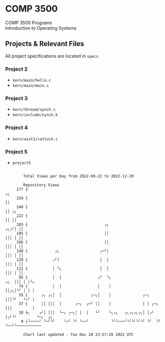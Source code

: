 # COMP 3500
COMP 3500 Programs  
Introduction to Operating Systems  
## Projects & Relevant Files
All project specifications are located in `specs`
### Project 2
- `kern/main/hello.c`
- `kern/main/main.c`
### Project 3
- `kern/thread/synch.c`
- `kern/include/synch.h`
### Project 4
- `kern/asst1/catlock.c`
### Project 5
- `project5`

```

        Total Views per Day from 2022-09-22 to 2022-12-20

        Repository Views
     277 ┼                                                                  ╭╮
     259 ┤                                                                  ││
     240 ┤                                                                  ││ ╭╮
     222 ┤                                                                  ││ ││
     203 ┤                                  ╭╮                           ╭╮╭╯│ ││
     185 ┤                                  ││                           │││ │ ││
     166 ┤                                  ││                           │││ │ ││
     148 ┤            ╭╮                  ╭─╯│                           │││ │ ││
     129 ┤           ╭╯│                  │  │                           │││ │ ││
     111 ┤           │ ╰╮                 │  │                           │││ │ ││
      92 ┤           │  │                ╭╯  ╰╮                      ╭╮  │││ │ │╰╮
      74 ┤           │  │                │    │                      ││╭╮│╰╯ │ │ │
      55 ┤      ╭╮ ╭╮│  │             ╭─╮│    │              ╭─╮     │││╰╯   ╰─╯ │
      37 ┤      ││ │││  │      ╭─╮  ╭─╯ ││    │              │ │ ╭─╮ │││         │
      18 ┼╮    ╭╯│ │││  ╰─╮ ╭─╮│ │  │   ╰╯    ╰╮╭╮   ╭╮╭╮╭╮╭╮│ │╭╯ │╭╯╰╯         ╰─╮  ╭╮
       0 ┤╰────╯ ╰─╯╰╯    ╰─╯ ╰╯ ╰──╯          ╰╯╰───╯╰╯╰╯╰╯╰╯ ╰╯  ╰╯              ╰──╯╰───────────

        Chart last updated - Tue Dec 20 23:57:20 2022 UTC
        
```

